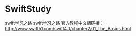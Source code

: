 # SwiftStudy
swift学习之路
swift学习之路 官方教程中文版链接： http://www.swift51.com/swift4.0/chapter2/01_The_Basics.html
